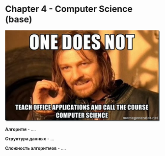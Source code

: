 # Chapter 4 - Computer Science (base)

![real CS.jpg](..%2F..%2Fimg%2Freal%20CS.jpg)

**Алгоритм** - ....

**Структура данных** - ...

**Сложность алгоритмов** - ....
